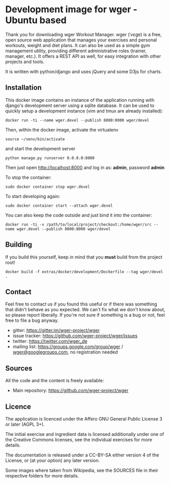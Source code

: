 Development image for wger - Ubuntu based
=========================================
Thank you for downloading wger Workout Manager. wger (ˈvɛɡɐ) is a free, open
source web application that manages your exercises and personal workouts, weight
and diet plans. It can also be used as a simple gym management utility, providing
different administrative roles (trainer, manager, etc.). It offers a REST API
as well, for easy integration with other projects and tools.

It is written with python/django and uses jQuery and some D3js for charts.

Installation
------------

This docker image contains an instance of the application running with django's
development server using a sqlite database. It can be used to quickly setup a
development instance (vim and tmux are already installed):

```docker run -ti --name wger.devel --publish 8000:8000 wger/devel```

Then, within the docker image, activate the virtualenv

```source ~/venv/bin/activate```

and start the development server

```python manage.py runserver 0.0.0.0:8000```

Then just open <http://localhost:8000> and log in as: **admin**, password **admin**

To stop the container:

```sudo docker container stop wger.devel```

To start developing again:

```sudo docker container start --attach wger.devel```

You can also keep the code outside and just bind it into the container:

```docker run -ti -v /path/to/local/project/checkout:/home/wger/src --name wger.devel --publish 8000:8000 wger/devel```

Building
--------

If you build this yourself, keep in mind that you **must** build from the
project root! 

```docker build -f extras/docker/development/Dockerfile --tag wger/devel .```

Contact
-------

Feel free to contact us if you found this useful or if there was something that
didn't behave as you expected. We can't fix what we don't know about, so please
report liberally. If you're not sure if something is a bug or not, feel free to
file a bug anyway.

* gitter: <https://gitter.im/wger-project/wger>
* issue tracker: <https://github.com/wger-project/wger/issues>
* twitter: <https://twitter.com/wger_de>
* mailing list: <https://groups.google.com/group/wger> / wger@googlegroups.com, no registration needed

Sources
-------

All the code and the content is freely available:

* Main repository: <https://github.com/wger-project/wger>

Licence
-------

The application is licenced under the Affero GNU General Public License 3 or
later (AGPL 3+).

The initial exercise and ingredient data is licensed additionally under one of
the Creative Commons licenses, see the individual exercises for more details.

The documentation is released under a CC-BY-SA either version 4 of the License,
or (at your option) any later version.

Some images where taken from Wikipedia, see the SOURCES file in their respective
folders for more details.
